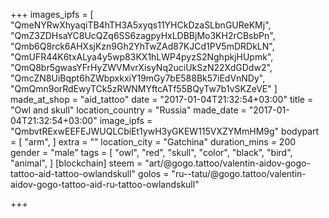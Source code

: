 +++
images_ipfs = [
  "QmeNYRwXhyaqiTB4hTH3A5xyqs11YHCkDzaSLbnGUReKMj",
  "QmZ3ZDHsaYC8UcQZq6SS6zagpyHxLDBBjMo3KH2rCBsbPn",
  "Qmb6Q8rck6AHXsjKzn9Gh2YhTwZAd87KJCd1PV5mDRDkLN",
  "QmUFR44K6txALya4y5wp83KX1hLWP4pyzS2NghpkjHUpmk",
  "QmQ8br5gwasYFrHyZWVMvrXisyNq2uciUkSzN22XdGDdw2",
  "QmcZN8UiBqpt6hZWbpxkxiY19mGy7bE588Bk57iEdVnNDy",
  "QmQmn9orRdEwyTCk5zRWNMYftcATf55BQyTw7b1vSKZeVE"
]
made_at_shop = "aid_tattoo"
date = "2017-01-04T21:32:54+03:00"
title = "Owl and skull"
location_country = "Russia"
made_date = "2017-01-04T21:32:54+03:00"
image_ipfs = "QmbvtRExwEEFEJWUQLCbiEt1ywH3yGKEW115VXZYMmHM9g"
bodypart = [
  "arm",
]
extra = ""
location_city = "Gatchina"
duration_mins = 200
gender = "male"
tags = [
  "owl",
  "red",
  "skull",
  "color",
  "black",
  "bird",
  "animal",
]
[blockchain]
steem = "art/@gogo.tattoo/valentin-aidov-gogo-tattoo-aid-tattoo-owlandskull"
golos = "ru--tatu/@gogo.tattoo/valentin-aidov-gogo-tattoo-aid-ru-tattoo-owlandskull"

+++

